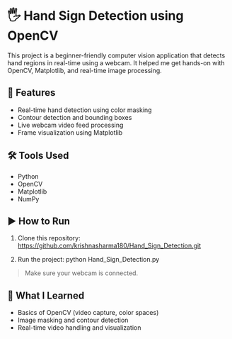 # 🖐 Hand Sign Detection using OpenCV

This project is a beginner-friendly computer vision application that detects hand regions in real-time using a webcam. It helped me get hands-on with OpenCV, Matplotlib, and real-time image processing.

## 📌 Features

- Real-time hand detection using color masking
- Contour detection and bounding boxes
- Live webcam video feed processing
- Frame visualization using Matplotlib

## 🛠️ Tools Used

- Python
- OpenCV
- Matplotlib
- NumPy

## ▶️ How to Run

1. Clone this repository:
   https://github.com/krishnasharma180/Hand_Sign_Detection.git

3. Run the project:
   python Hand_Sign_Detection.py

> Make sure your webcam is connected.

## 🧠 What I Learned

- Basics of OpenCV (video capture, color spaces)
- Image masking and contour detection
- Real-time video handling and visualization





